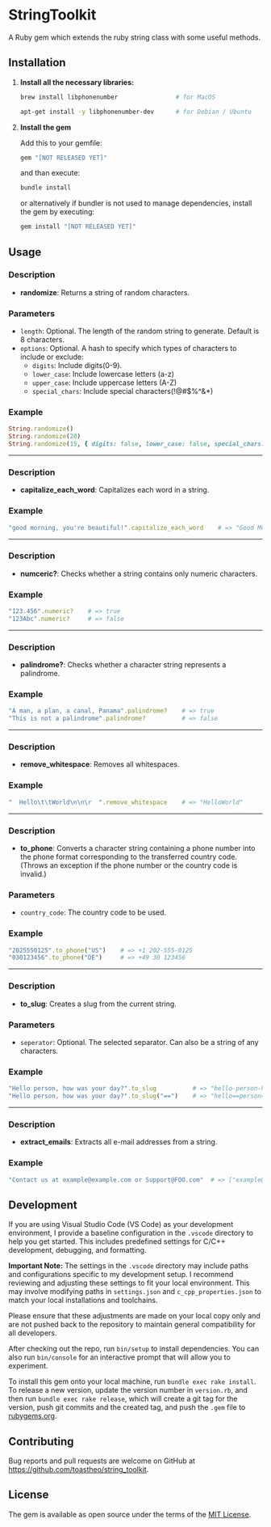 # StringToolkit

A Ruby gem which extends the ruby string class with some useful methods.

## Installation

1. **Install all the necessary libraries:**
    
    ```sh
    brew install libphonenumber                # for MacOS
    ```
    ```sh
    apt-get install -y libphonenumber-dev      # for Debian / Ubuntu
    ```

2. **Install the gem**

    Add this to your gemfile:
    ```ruby
    gem "[NOT RELEASED YET]"
    ```
    and than execute:
    ```sh
    bundle install
    ```
    
    or alternatively if bundler is not used to manage dependencies, install the gem by executing:
    ```sh
    gem install "[NOT RELEASED YET]"
    ```

## Usage

### Description
- **randomize**: Returns a string of random characters.
### Parameters
- `length`: Optional. The length of the random string to generate. Default is 8 characters.
- `options`: Optional. A hash to specify which types of characters to include or exclude:
    - `digits`: Include digits(0-9).
    - `lower_case`: Include lowercase letters (a-z)
    - `upper_case`: Include uppercase letters (A-Z)
    - `special_chars`: Include special characters(!@#$%^&*)
### Example
```ruby
String.randomize()                                                                  # => "U!iAIWUn"
String.randomize(20)                                                                # => "JRk#m#%ac@3wWi3@gG&O"
String.randomize(15, { digits: false, lower_case: false, special_chars: false })    # => "QWRNNYMHZVGLWTG"
```

---

### Description
- **capitalize_each_word**: Capitalizes each word in a string.
### Example
```ruby
"good morning, you're beautiful!".capitalize_each_word    # => "Good Morning, You're Beautiful!"
```

---

### Description
- **numceric?**: Checks whether a string contains only numeric characters.
### Example
```ruby
"123.456".numeric?    # => true
"123Abc".numeric?     # => false
```

---

### Description
- **palindrome?**: Checks whether a character string represents a palindrome.
### Example
```ruby
"A man, a plan, a canal, Panama".palindrome?    # => true
"This is not a palindrome".palindrome?          # => false
```

---

### Description
- **remove_whitespace**: Removes all whitespaces.
### Example
```ruby
"  Hello\t\tWorld\n\n\r  ".remove_whitespace    # => "HelloWorld"
```

---

### Description
- **to_phone**: Converts a character string containing a phone number into the phone format corresponding to the transferred country code.
(Throws an exception if the phone number or the country code is invalid.)
### Parameters
- `country_code`: The country code to be used.
### Example
```ruby
"2025550125".to_phone("US")    # => +1 202-555-0125
"030123456".to_phone("DE")     # => +49 30 123456
```

---

### Description
- **to_slug**: Creates a slug from the current string.
### Parameters
- `seperator`: Optional. The selected separator. Can also be a string of any characters.
### Example
```ruby
"Hello person, how was your day?".to_slug          # => "hello-person-how-was-your-day"
"Hello person, how was your day?".to_slug("==")    # => "hello==person==how==was==your==day"
```

---

### Description
- **extract_emails**: Extracts all e-mail addresses from a string.
### Example
```ruby
"Contact us at example@example.com or Support@FOO.com"  # => ["example@example.com", "support@foo.com"]
```

## Development

If you are using Visual Studio Code (VS Code) as your development environment, I provide a baseline configuration in the `.vscode` directory to help you get started. This includes predefined settings for C/C++ development, debugging, and formatting.

**Important Note:** The settings in the `.vscode` directory may include paths and configurations specific to my development setup. I recommend reviewing and adjusting these settings to fit your local environment. This may involve modifying paths in `settings.json` and `c_cpp_properties.json` to match your local installations and toolchains.

Please ensure that these adjustments are made on your local copy only and are not pushed back to the repository to maintain general compatibility for all developers.

After checking out the repo, run `bin/setup` to install dependencies. You can also run `bin/console` for an interactive prompt that will allow you to experiment.

To install this gem onto your local machine, run `bundle exec rake install`. To release a new version, update the version number in `version.rb`, and then run `bundle exec rake release`, which will create a git tag for the version, push git commits and the created tag, and push the `.gem` file to [rubygems.org](https://rubygems.org).

## Contributing

Bug reports and pull requests are welcome on GitHub at https://github.com/toastheo/string_toolkit.

## License

The gem is available as open source under the terms of the [MIT License](https://opensource.org/licenses/MIT).
